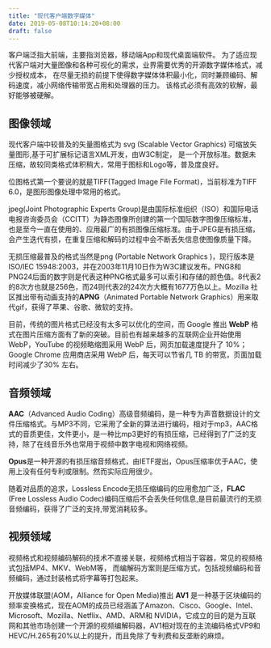 ```yaml
---
title: "现代客户端数字媒体"
date: 2019-05-08T10:14:20+08:00
draft: false
---
```

客户端泛指大前端，主要指浏览器，移动端App和现代桌面端软件。
为了适应现代客户端对大量图像和各种可视化的需求，业界需要优秀的开源数字媒体格式，减少授权成本，
在尽量无损的前提下使得数字媒体体积最小化，同时兼顾编码、解码速度，减小网络传输带宽占用和处理器的压力。
该格式必须有高效的软解，最好能够被硬解。

## 图像领域

现代客户端中较普及的矢量图格式为 svg (Scalable Vector Graphics) 可缩放矢量图形,基于可扩展标记语言XML开发，由W3C制定，
是一个开放标准。数据未压缩，故较同类格式体积稍大，常用于图标和Logo等，普及度良好。  

位图格式第一个要说的就是TIFF(Tagged Image File Format)，当前标准为TIFF 6.0，是图形图像处理中常用的格式。  

jpeg(Joint Photographic Experts Group)是由国际标准组织（ISO）和国际电话电报咨询委员会（CCITT）为静态图像所创建的第一个国际数字图像压缩标准，也是至今一直在使用的、应用最广的有损图像压缩标准。由于JPEG是有损压缩，会产生迭代有损，在重复压缩和解码的过程中会不断丢失信息使图像质量下降。  

无损压缩最普及的格式当然是png (Portable Network Graphics )，现行版本是ISO/IEC 15948:2003，并在2003年11月10日作为W3C建议发布。PNG8和PNG24后面的数字则是代表这种PNG格式最多可以索引和存储的颜色值。8代表2的8次方也就是256色，而24则代表2的24次方大概有1677万色以上。Mozilla 社区推出带有动画支持的**APNG**（Animated Portable Network Graphics）用来取代gif，获得了苹果、谷歌、微软的支持。  

目前，传统的图片格式已经没有太多可以优化的空间，而 Google 推出 **WebP** 格式在图片压缩方面有了新的突破。目前也有越来越多的互联网企业开始使用 WebP，YouTube 的视频略缩图采用 WebP 后，网页加载速度提升了 10%；Google Chrome 应用商店采用 WebP 后，每天可以节省几 TB 的带宽，页面加载时间减少了30% 左右。  

## 音频领域

**AAC**（Advanced Audio Coding）高级音频编码，是一种专为声音数据设计的文件压缩格式。与MP3不同，它采用了全新的算法进行编码，相对于mp3，AAC格式的音质更佳，文件更小，是一种比mp3更好的有损压缩，已经得到了广泛的支持，除了在线音乐外也常用于视频中数字电视和网络视频。  

**Opus**是一种开源的有损压缩音频格式，由IETF提出，Opus压缩率优于AAC，使用上没有任何专利或限制。然而实际应用很少。  

随着对品质的追求，Lossless Encode无损压缩编码的应用愈加广泛，**FLAC** (Free Lossless Audio Codec)编码压缩后不会丢失任何信息,是目前最流行的无损音频编码，获得了广泛的支持,带宽消耗较多。

## 视频领域

视频格式和视频编码解码的技术不直接关联，视频格式相当于容器，常见的视频格式包括MP4、MKV、WebM等，
而编解码方案则是压缩方式，包括视频编码和音频编码，通过封装格式将字幕等打包起来。  

开放媒体联盟(AOM，Alliance for Open Media)推出 **AV1** 是一种基于区块编码的频率变换格式，现在AOM的成员已经涵盖了Amazon、Cisco、Google、Intel、Microsoft、Mozilla、Netflix、AMD、ARM和 NVIDIA，它成立的目的是为互联网和其他市场创建一个开源的视频编解码器，AV1相对现在的主流编码格式VP9和HEVC/H.265有20%以上的提升，而且免除了专利费和反垄断的麻烦。
